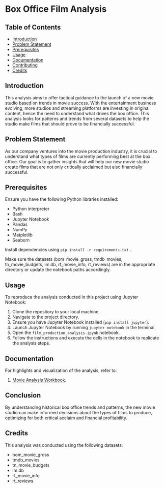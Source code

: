 # Box Office Film Analysis

## Table of Contents
- [Introduction](#introduction)
- [Problem Statement](#problem-statement)
- [Prerequisites](#prerequisites)
- [Usage](#usage)
- [Documentation](#documentation)
- [Contributing](#contributing)
- [Credits](#credits)

## Introduction
This analysis aims to offer tactical guidance to the launch of a new movie studio based on trends in movie success. With the entertainment business evolving, more studios and streaming platforms are investing in original content, hence the need to understand what drives the box office. This analysis looks for patterns and trends from several datasets to help the studio make films that should prove to be financially successful.

## Problem Statement
As our company ventures into the movie production industry, it is crucial to understand what types of films are currently performing best at the box office. Our goal is to gather insights that will help our new movie studio create films that are not only critically acclaimed but also financially successful.

## Prerequisites
Ensure you have the following Python libraries installed:
+ Python interpreter 
+ Bash
+ Jupyter Notebook
+ Pandas
+ NumPy
+ Matplotlib
+ Seaborn

Install dependencies using `pip install -r requirements.txt` .

Make sure the datasets (bom_movie_gross, tmdb_movies, tn_movie_budgets, im.db, rt_movie_info, rt_reviews) are in the appropriate directory or update the notebook paths accordingly.

## Usage
To reproduce the analysis conducted in this project using Jupyter Notebook:

1. Clone the repository to your local machine.
2. Navigate to the project directory.
3. Ensure you have Jupyter Notebook installed (`pip install jupyter`).
4. Launch Jupyter Notebook by running `jupyter notebook` in the terminal.
5. Open the `film_production_analysis.ipynb` notebook.
6. Follow the instructions and execute the cells in the notebook to replicate the analysis steps.


## Documentation
For highlights and visualization of the analysis, refer to:
1. [Movie Analysis Workbook](https://public.tableau.com/views/MovieAnalysisworkbook_17221011976360/MovieAnalysisDashboard?:language=en-US&publish=yes&:sid=&:redirect=auth&:display_count=n&:origin=viz_share_link).


## Conclusion
By understanding historical box office trends and patterns, the new movie studio can make informed decisions about the types of films to produce, optimizing for both critical acclaim and financial profitability.

## Credits
This analysis was conducted using the following datasets:
+ bom_movie_gross
+ tmdb_movies
+ tn_movie_budgets
+ im.db
+ rt_movie_info
+ rt_reviews